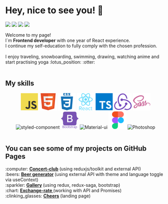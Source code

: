 
# Hey, nice to see you! 👋

<a href="mailto:sitnikova.olga.v@outlook.com" target="_blank"><img src="https://img.shields.io/badge/Email-0078D4?style=for-the-badge&logo=microsoft-outlook&logoColor=white" height="30"/></a>
<a href="https://t.me/olga_sitnikova" target="_blank"><img src="https://img.shields.io/badge/Telegram-2CA5E0?style=for-the-badge&logo=telegram&logoColor=white" height="30"/></a>
<a href="https://www.linkedin.com/in/olga-sitnikova-a331a3230/" target="_blank"><img src="https://img.shields.io/badge/LinkedIn-0077B5?style=for-the-badge&logo=linkedin&logoColor=white" height="30"/></a>
<a href="https://www.instagram.com/sitnikovaolga_/" target="_blank"><img src="https://img.shields.io/badge/Instagram-E4405F?style=for-the-badge&logo=instagram&logoColor=white" height="30"/></a>


<div>Welcome to my page!</div>
<div>I`m <b>Frontend developer</b> with one year of React experience. </div>
<div>I continue my self-education to fully comply with the chosen profession.</div>
</br>
<div>I enjoy traveling, snowboarding, swimming, drawing, watching anime and start practising yoga :lotus_position: :otter: </div>

</br>

  
## My skills

<div align="center">
<img src="https://github.com/devicons/devicon/blob/master/icons/javascript/javascript-original.svg" title="JavaScript" alt="JavaScript" width="55" height="55"/>
<img src="https://github.com/devicons/devicon/blob/master/icons/html5/html5-original.svg" title="HTML5" alt="HTML" width="55" height="55"/>
<img src="https://github.com/devicons/devicon/blob/master/icons/css3/css3-plain-wordmark.svg"  title="CSS3" alt="CSS" width="55" height="55"/>
<img src="https://github.com/devicons/devicon/blob/master/icons/react/react-original-wordmark.svg" title="React" alt="React" width="55" height="55"/>
<img src="https://github.com/devicons/devicon/blob/master/icons/typescript/typescript-original.svg" title="TypeScript " alt="TypeScript" width="55" height="55"/>
<img src="https://github.com/devicons/devicon/blob/master/icons/redux/redux-original.svg" title="Redux" alt="Redux" width="55" height="55"/>
<img src="https://raw.githubusercontent.com/devicons/devicon/master/icons/sass/sass-original.svg" title="SASS" alt="SASS" width="55" height="55"/>
<img src="https://alley.co/wp-content/uploads/2021/01/atom.png" title="styled-component" alt="styled-component" width="55" height="55"/>
<img src="https://raw.githubusercontent.com/devicons/devicon/master/icons/bootstrap/bootstrap-plain-wordmark.svg" title="Bootstrap" alt="Bootstrap" width="55" height="55"/>
<img src="https://v4.material-ui.com/static/logo.png" title="Material-ui" alt="Material-ui" width="55" height="55"/>
<img src="https://raw.githubusercontent.com/devicons/devicon/master/icons/figma/figma-original.svg" title="Figma" alt="Figma" width="55" height="55"/>
<img src="https://upload.wikimedia.org/wikipedia/commons/thumb/a/af/Adobe_Photoshop_CC_icon.svg/512px-Adobe_Photoshop_CC_icon.svg.png" title="Photoshop " alt="Photoshop" width="55" height="55"/>
</div>

</br>

## You can see some of my projects on GitHub Pages

<div> :computer:  <b> <a href="https://olyathecute.github.io/Concert-club/" target="_blank">Concert-club</a>  </b>(using reduxjs/toolkit and external API) </div>
<div> :beers:  <b> <a href="https://olyathecute.github.io/Beer-generator/" target="_blank">Beer generator</a>  </b>(using external API with theme and language toggle via useContext) </div>
<div> :sparkler:  <b> <a href="https://olyathecute.github.io/Gallery/" target="_blank">Gallery</a>  </b>(using redux, redux-saga, bootstrap)</div>
<div> :chart: <b>  <a href="https://olyathecute.github.io/Exchange-rate/" target="_blank">Exchange-rate </a></b> (working with API and Promises)</div>
<div> :clinking_glasses:  <b> <a href="https://olyathecute.github.io/Cheers/" target="_blank">Cheers</a>  </b>(landing page)</div>




